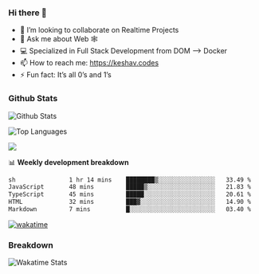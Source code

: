 ### Hi there 👋

- 👯 I’m looking to collaborate on Realtime Projects
- 💬 Ask me about Web 🕸
- 💻 Specialized in Full Stack Development from DOM --> Docker
- 📫 How to reach me: https://keshav.codes
- ⚡ Fun fact: It’s all 0’s and 1’s

### Github Stats
![Github Stats](https://github-readme-stats.vercel.app/api?username=keshavlingala&count_private=true&show_icons=true&theme=radical)

![Top Languages](https://github-readme-stats.vercel.app/api/top-langs/?username=keshavlingala&show_icons=true&theme=radical)

![](https://komarev.com/ghpvc/?username=keshavlingala)

📊 **Weekly development breakdown**

<!--START_SECTION:waka-->

```txt
sh               1 hr 14 mins    ████████▒░░░░░░░░░░░░░░░░   33.49 %
JavaScript       48 mins         █████▒░░░░░░░░░░░░░░░░░░░   21.83 %
TypeScript       45 mins         █████░░░░░░░░░░░░░░░░░░░░   20.61 %
HTML             32 mins         ███▓░░░░░░░░░░░░░░░░░░░░░   14.90 %
Markdown         7 mins          █░░░░░░░░░░░░░░░░░░░░░░░░   03.40 %
```

<!--END_SECTION:waka-->


[![wakatime](https://wakatime.com/badge/user/62bfdbc7-082c-40a7-b4bd-f9280d51aeed.svg)](https://wakatime.com/@62bfdbc7-082c-40a7-b4bd-f9280d51aeed)


### Breakdown

![Wakatime Stats](https://github-readme-stats.vercel.app/api/wakatime?username=keshavlingala)
